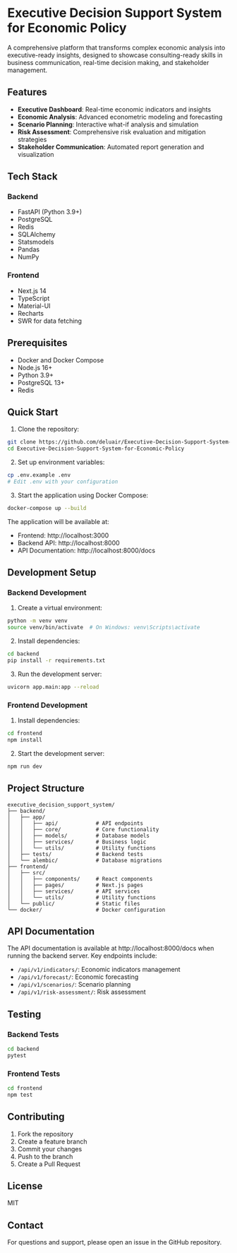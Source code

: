 # Executive Decision Support System for Economic Policy

A comprehensive platform that transforms complex economic analysis into executive-ready insights, designed to showcase consulting-ready skills in business communication, real-time decision making, and stakeholder management.

## Features

- **Executive Dashboard**: Real-time economic indicators and insights
- **Economic Analysis**: Advanced econometric modeling and forecasting
- **Scenario Planning**: Interactive what-if analysis and simulation
- **Risk Assessment**: Comprehensive risk evaluation and mitigation strategies
- **Stakeholder Communication**: Automated report generation and visualization

## Tech Stack

### Backend
- FastAPI (Python 3.9+)
- PostgreSQL
- Redis
- SQLAlchemy
- Statsmodels
- Pandas
- NumPy

### Frontend
- Next.js 14
- TypeScript
- Material-UI
- Recharts
- SWR for data fetching

## Prerequisites

- Docker and Docker Compose
- Node.js 16+
- Python 3.9+
- PostgreSQL 13+
- Redis

## Quick Start

1. Clone the repository:
```bash
git clone https://github.com/deluair/Executive-Decision-Support-System-for-Economic-Policy.git
cd Executive-Decision-Support-System-for-Economic-Policy
```

2. Set up environment variables:
```bash
cp .env.example .env
# Edit .env with your configuration
```

3. Start the application using Docker Compose:
```bash
docker-compose up --build
```

The application will be available at:
- Frontend: http://localhost:3000
- Backend API: http://localhost:8000
- API Documentation: http://localhost:8000/docs

## Development Setup

### Backend Development

1. Create a virtual environment:
```bash
python -m venv venv
source venv/bin/activate  # On Windows: venv\Scripts\activate
```

2. Install dependencies:
```bash
cd backend
pip install -r requirements.txt
```

3. Run the development server:
```bash
uvicorn app.main:app --reload
```

### Frontend Development

1. Install dependencies:
```bash
cd frontend
npm install
```

2. Start the development server:
```bash
npm run dev
```

## Project Structure

```
executive_decision_support_system/
├── backend/
│   ├── app/
│   │   ├── api/            # API endpoints
│   │   ├── core/           # Core functionality
│   │   ├── models/         # Database models
│   │   ├── services/       # Business logic
│   │   └── utils/          # Utility functions
│   ├── tests/              # Backend tests
│   └── alembic/            # Database migrations
├── frontend/
│   ├── src/
│   │   ├── components/     # React components
│   │   ├── pages/          # Next.js pages
│   │   ├── services/       # API services
│   │   └── utils/          # Utility functions
│   └── public/             # Static files
└── docker/                 # Docker configuration
```

## API Documentation

The API documentation is available at http://localhost:8000/docs when running the backend server. Key endpoints include:

- `/api/v1/indicators/`: Economic indicators management
- `/api/v1/forecast/`: Economic forecasting
- `/api/v1/scenarios/`: Scenario planning
- `/api/v1/risk-assessment/`: Risk assessment

## Testing

### Backend Tests
```bash
cd backend
pytest
```

### Frontend Tests
```bash
cd frontend
npm test
```

## Contributing

1. Fork the repository
2. Create a feature branch
3. Commit your changes
4. Push to the branch
5. Create a Pull Request

## License

MIT

## Contact

For questions and support, please open an issue in the GitHub repository. 
